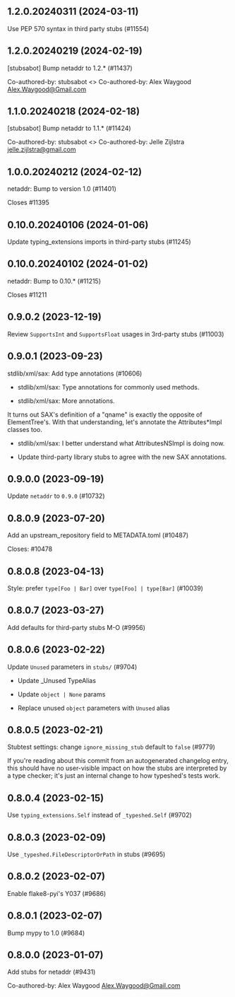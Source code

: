 ## 1.2.0.20240311 (2024-03-11)

Use PEP 570 syntax in third party stubs (#11554)

## 1.2.0.20240219 (2024-02-19)

[stubsabot] Bump netaddr to 1.2.* (#11437)

Co-authored-by: stubsabot <>
Co-authored-by: Alex Waygood <Alex.Waygood@Gmail.com>

## 1.1.0.20240218 (2024-02-18)

[stubsabot] Bump netaddr to 1.1.* (#11424)

Co-authored-by: stubsabot <>
Co-authored-by: Jelle Zijlstra <jelle.zijlstra@gmail.com>

## 1.0.0.20240212 (2024-02-12)

netaddr: Bump to version 1.0 (#11401)

Closes #11395

## 0.10.0.20240106 (2024-01-06)

Update typing_extensions imports in third-party stubs (#11245)

## 0.10.0.20240102 (2024-01-02)

netaddr: Bump to 0.10.* (#11215)

Closes #11211

## 0.9.0.2 (2023-12-19)

Review `SupportsInt` and `SupportsFloat` usages in 3rd-party stubs (#11003)

## 0.9.0.1 (2023-09-23)

stdlib/xml/sax: Add type annotations (#10606)

* stdlib/xml/sax: Type annotations for commonly used methods.

* stdlib/xml/sax: More annotations.

It turns out SAX's definition of a "qname" is exactly the opposite of
ElementTree's. With that understanding, let's annotate the Attributes*Impl
classes too.

* stdlib/xml/sax: I better understand what AttributesNSImpl is doing now.

* Update third-party library stubs to agree with the new SAX annotations.

## 0.9.0.0 (2023-09-19)

Update `netaddr` to `0.9.0` (#10732)

## 0.8.0.9 (2023-07-20)

Add an upstream_repository field to METADATA.toml (#10487)

Closes: #10478

## 0.8.0.8 (2023-04-13)

Style: prefer `type[Foo | Bar]` over `type[Foo] | type[Bar]` (#10039)

## 0.8.0.7 (2023-03-27)

Add defaults for third-party stubs M-O (#9956)

## 0.8.0.6 (2023-02-22)

Update `Unused` parameters in `stubs/` (#9704)

* Update _Unused TypeAlias

* Update `object | None` params

* Replace unused `object` parameters with `Unused` alias

## 0.8.0.5 (2023-02-21)

Stubtest settings: change `ignore_missing_stub` default to `false` (#9779)

If you're reading about this commit from an autogenerated changelog entry, this should have no user-visible impact on how the stubs are interpreted by a type checker; it's just an internal change to how typeshed's tests work.

## 0.8.0.4 (2023-02-15)

Use `typing_extensions.Self` instead of `_typeshed.Self` (#9702)

## 0.8.0.3 (2023-02-09)

Use `_typeshed.FileDescriptorOrPath` in stubs (#9695)

## 0.8.0.2 (2023-02-07)

Enable flake8-pyi's Y037 (#9686)

## 0.8.0.1 (2023-02-07)

Bump mypy to 1.0 (#9684)

## 0.8.0.0 (2023-01-07)

Add stubs for netaddr (#9431)

Co-authored-by: Alex Waygood <Alex.Waygood@Gmail.com>

